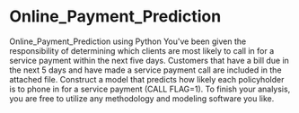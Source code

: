# Online_Payment_Prediction
Online_Payment_Prediction using Python
You've been given the responsibility of determining which clients are most likely to call in for a service payment within the next five days. Customers that have a bill due in the next 5 days and have made a service payment call are included in the attached file. Construct a model that predicts how likely each policyholder is to phone in for a service payment (CALL FLAG=1). To finish your analysis, you are free to utilize any methodology and modeling software you like.
